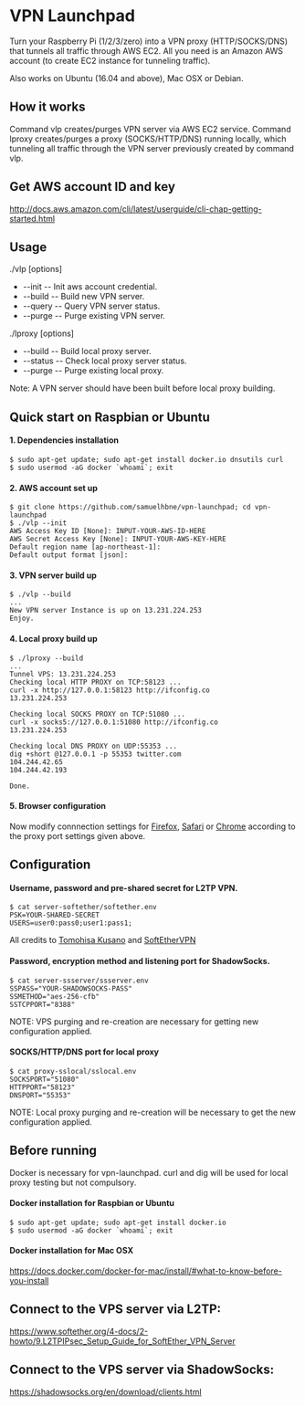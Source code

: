 # VPN Launchpad

Turn your Raspberry Pi (1/2/3/zero) into a VPN proxy (HTTP/SOCKS/DNS) that tunnels all traffic through AWS EC2. All you need is an Amazon AWS account (to create EC2 instance for tunneling traffic).

Also works on Ubuntu (16.04 and above), Mac OSX or Debian.



## How it works

Command vlp creates/purges VPN server via AWS EC2 service. Command lproxy creates/purges a proxy (SOCKS/HTTP/DNS) running locally, which tunneling all traffic through the VPN server previously created by command vlp.



## Get AWS account ID and key
<http://docs.aws.amazon.com/cli/latest/userguide/cli-chap-getting-started.html>



## Usage

./vlp [options]
* --init        -- Init aws account credential.
* --build       -- Build new VPN server.
* --query       -- Query VPN server status.
* --purge       -- Purge existing VPN server.

./lproxy [options]
* --build         -- Build local proxy server.
* --status        -- Check local proxy server status.
* --purge         -- Purge existing local proxy.

Note: A VPN server should have been built before local proxy building.



## Quick start on Raspbian or Ubuntu

#### 1. Dependencies installation
```
$ sudo apt-get update; sudo apt-get install docker.io dnsutils curl
$ sudo usermod -aG docker `whoami`; exit
```
#### 2. AWS account set up
```
$ git clone https://github.com/samuelhbne/vpn-launchpad; cd vpn-launchpad
$ ./vlp --init
AWS Access Key ID [None]: INPUT-YOUR-AWS-ID-HERE
AWS Secret Access Key [None]: INPUT-YOUR-AWS-KEY-HERE
Default region name [ap-northeast-1]: 
Default output format [json]: 
```

#### 3. VPN server build up
```
$ ./vlp --build
...
New VPN server Instance is up on 13.231.224.253
Enjoy.
```

#### 4. Local proxy build up
```
$ ./lproxy --build
...
Tunnel VPS: 13.231.224.253
Checking local HTTP PROXY on TCP:58123 ...
curl -x http://127.0.0.1:58123 http://ifconfig.co
13.231.224.253

Checking local SOCKS PROXY on TCP:51080 ...
curl -x socks5://127.0.0.1:51080 http://ifconfig.co
13.231.224.253

Checking local DNS PROXY on UDP:55353 ...
dig +short @127.0.0.1 -p 55353 twitter.com
104.244.42.65
104.244.42.193

Done.
```

#### 5. Browser configuration
Now modify connnection settings for [Firefox](https://support.mozilla.org/en-US/kb/connection-settings-firefox), [Safari](https://support.apple.com/en-au/guide/safari/set-up-a-proxy-server-ibrw1053/mac) or [Chrome](https://www.expressvpn.com/support/troubleshooting/google-chrome-no-proxy/) according to the proxy port settings given above.



## Configuration

#### Username, password and pre-shared secret for L2TP VPN.
```
$ cat server-softether/softether.env
PSK=YOUR-SHARED-SECRET
USERS=user0:pass0;user1:pass1;
```
All credits to [Tomohisa Kusano](https://github.com/siomiz/SoftEtherVPN) and [SoftEtherVPN](https://github.com/SoftEtherVPN/SoftEtherVPN)


#### Password, encryption method and listening port for ShadowSocks.
```
$ cat server-ssserver/ssserver.env
SSPASS="YOUR-SHADOWSOCKS-PASS"
SSMETHOD="aes-256-cfb"
SSTCPPORT="8388"
```
NOTE: VPS purging and re-creation are necessary for getting new configuration applied.

#### SOCKS/HTTP/DNS port for local proxy
```
$ cat proxy-sslocal/sslocal.env 
SOCKSPORT="51080"
HTTPPORT="58123"
DNSPORT="55353"
```
NOTE: Local proxy purging and re-creation will be necessary to get the new configuration applied.



## Before running

Docker is necessary for vpn-launchpad. curl and dig will be used for local proxy testing but not compulsory.

#### Docker installation for Raspbian or Ubuntu
```
$ sudo apt-get update; sudo apt-get install docker.io
$ sudo usermod -aG docker `whoami`; exit
```
#### Docker installation for Mac OSX
<https://docs.docker.com/docker-for-mac/install/#what-to-know-before-you-install>



## Connect to the VPS server via L2TP:
<https://www.softether.org/4-docs/2-howto/9.L2TPIPsec_Setup_Guide_for_SoftEther_VPN_Server>



## Connect to the VPS server via ShadowSocks:
<https://shadowsocks.org/en/download/clients.html>
